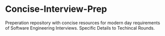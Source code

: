 # Concise-Interview-Prep
Preperation repository with concise resources for modern day requirements of Software Engineering Interviews. Specific Details to Techincal Rounds. 
